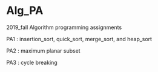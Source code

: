 # Alg_PA
2019_fall Algorithm programming assignments

PA1 : insertion_sort, quick_sort, merge_sort, and heap_sort

PA2 : maximum planar subset

PA3 : cycle breaking
